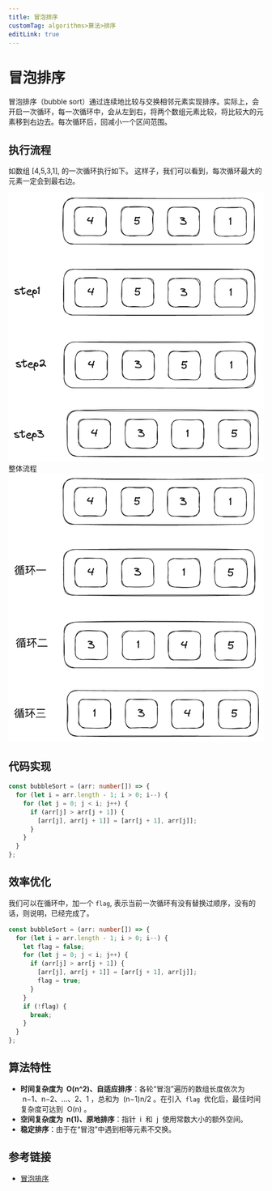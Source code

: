 ```yaml
---
title: 冒泡排序
customTag: algorithms>算法>排序
editLink: true
---
```


# 冒泡排序

冒泡排序（bubble sort）通过连续地比较与交换相邻元素实现排序。实际上，会开启一次循环，每一次循环中，会从左到右，将两个数组元素比较，将比较大的元素移到右边去。每次循环后，回减小一个区间范围。

## 执行流程

如数组 \[4,5,3,1\], 的一次循环执行如下。
这样子，我们可以看到，每次循环最大的元素一定会到最右边。

![image.png](https://raw.githubusercontent.com/hua-bang/assert-store/master/20240419202303.png)
整体流程
![image.png](https://raw.githubusercontent.com/hua-bang/assert-store/master/20240419202533.png)

## 代码实现

```ts
const bubbleSort = (arr: number[]) => {
  for (let i = arr.length - 1; i > 0; i--) {
    for (let j = 0; j < i; j++) {
      if (arr[j] > arr[j + 1]) {
        [arr[j], arr[j + 1]] = [arr[j + 1], arr[j]];
      }
    }
  }
};
```

## 效率优化

我们可以在循环中，加一个 `flag`, 表示当前一次循环有没有替换过顺序，没有的话，则说明，已经完成了。

```ts
const bubbleSort = (arr: number[]) => {
  for (let i = arr.length - 1; i > 0; i--) {
    let flag = false;
    for (let j = 0; j < i; j++) {
      if (arr[j] > arr[j + 1]) {
        [arr[j], arr[j + 1]] = [arr[j + 1], arr[j]];
        flag = true;
      }
    }
    if (!flag) {
      break;
    }
  }
};
```

## 算法特性

- **时间复杂度为  O(n^2)、自适应排序**：各轮“冒泡”遍历的数组长度依次为  n−1、n−2、…、2、1 ，总和为  (n−1)n/2 。在引入  `flag`  优化后，最佳时间复杂度可达到  O(n) 。
- **空间复杂度为  n(1)、原地排序**：指针  i  和  j  使用常数大小的额外空间。
- **稳定排序**：由于在“冒泡”中遇到相等元素不交换。

## 参考链接

- [冒泡排序](https://www.hello-algo.com/chapter_sorting/bubble_sort/#1132)
